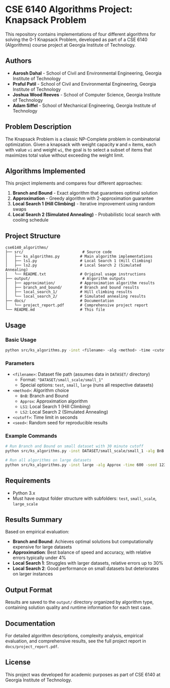 # CSE 6140 Algorithms Project: Knapsack Problem

This repository contains implementations of four different algorithms for solving the 0-1 Knapsack Problem, developed as part of a CSE 6140 (Algorithms) course project at Georgia Institute of Technology.

## Authors

- **Aarosh Dahal** - School of Civil and Environmental Engineering, Georgia Institute of Technology
- **Praful Patil** - School of Civil and Environmental Engineering, Georgia Institute of Technology
- **Joshua Wood Reeves** - School of Computer Science, Georgia Institute of Technology
- **Adam Siffel** - School of Mechanical Engineering, Georgia Institute of Technology

## Problem Description

The Knapsack Problem is a classic NP-Complete problem in combinatorial optimization. Given a knapsack with weight capacity `W` and `n` items, each with value `vi` and weight `wi`, the goal is to select a subset of items that maximizes total value without exceeding the weight limit.

## Algorithms Implemented

This project implements and compares four different approaches:

1. **Branch and Bound** - Exact algorithm that guarantees optimal solution
2. **Approximation** - Greedy algorithm with 2-approximation guarantee
3. **Local Search 1 (Hill Climbing)** - Iterative improvement using random swaps
4. **Local Search 2 (Simulated Annealing)** - Probabilistic local search with cooling schedule

## Project Structure

```
cse6140_algorithms/
├── src/                          # Source code
│   ├── ks_algorithms.py         # Main algorithm implementations
│   ├── ls1.py                   # Local Search 1 (Hill Climbing)
│   ├── ls2.py                   # Local Search 2 (Simulated Annealing)
│   └── README.txt               # Original usage instructions
├── output/                       # Algorithm outputs
│   ├── approximation/           # Approximation algorithm results
│   ├── branch_and_bound/        # Branch and bound results
│   ├── local_search_1/          # Hill climbing results
│   └── local_search_2/          # Simulated annealing results
├── docs/                        # Documentation
│   └── project_report.pdf       # Comprehensive project report
└── README.md                    # This file
```

## Usage

### Basic Usage

```bash
python src/ks_algorithms.py -inst <filename> -alg <method> -time <cutoff> -seed <seed>
```

### Parameters

- `<filename>`: Dataset file path (assumes data in `DATASET/` directory)
  - Format: `"DATASET/small_scale/small_1"`
  - Special options: `test`, `small`, `large` (runs all respective datasets)
- `<method>`: Algorithm choice
  - `BnB`: Branch and Bound
  - `Approx`: Approximation algorithm
  - `LS1`: Local Search 1 (Hill Climbing)
  - `LS2`: Local Search 2 (Simulated Annealing)
- `<cutoff>`: Time limit in seconds
- `<seed>`: Random seed for reproducible results

### Example Commands

```bash
# Run Branch and Bound on small dataset with 30 minute cutoff
python src/ks_algorithms.py -inst DATASET/small_scale/small_1 -alg BnB -time 1800 -seed 42

# Run all algorithms on large datasets
python src/ks_algorithms.py -inst large -alg Approx -time 600 -seed 123
```

## Requirements

- Python 3.x
- Must have output folder structure with subfolders: `test`, `small_scale`, `large_scale`

## Results Summary

Based on empirical evaluation:

- **Branch and Bound**: Achieves optimal solutions but computationally expensive for large datasets
- **Approximation**: Best balance of speed and accuracy, with relative errors typically under 4%
- **Local Search 1**: Struggles with larger datasets, relative errors up to 30%
- **Local Search 2**: Good performance on small datasets but deteriorates on larger instances

## Output Format

Results are saved to the `output/` directory organized by algorithm type, containing solution quality and runtime information for each test case.

## Documentation

For detailed algorithm descriptions, complexity analysis, empirical evaluation, and comprehensive results, see the full project report in `docs/project_report.pdf`.

## License

This project was developed for academic purposes as part of CSE 6140 at Georgia Institute of Technology.